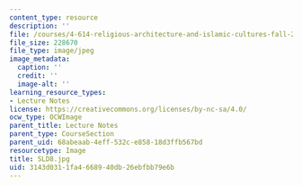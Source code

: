 ```yaml
---
content_type: resource
description: ''
file: /courses/4-614-religious-architecture-and-islamic-cultures-fall-2002/3143d0311fa4668940db26ebfbb79e6b_SLD8.jpg
file_size: 228670
file_type: image/jpeg
image_metadata:
  caption: ''
  credit: ''
  image-alt: ''
learning_resource_types:
- Lecture Notes
license: https://creativecommons.org/licenses/by-nc-sa/4.0/
ocw_type: OCWImage
parent_title: Lecture Notes
parent_type: CourseSection
parent_uid: 68abeaab-4eff-532c-e858-18d3ffb567bd
resourcetype: Image
title: SLD8.jpg
uid: 3143d031-1fa4-6689-40db-26ebfbb79e6b
---
```

